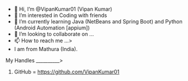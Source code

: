 - 👋 Hi, I’m @VipanKumar01 (Vipan Kumar)
- 👀 I’m interested in Coding with friends
- 🌱 I’m currently learning Java (NetBeans and Spring Boot) and Python (Android Automation [appium])
- 💞️ I’m looking to collaborate on ...
- 📫 How to reach me ...> 
- I am from Mathura (India).

My Handles __________>

1. GitHub = https://github.com/VipanKumar01

<!--- Thank You --->
